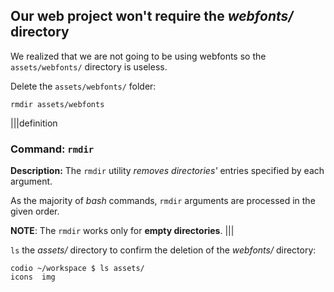 ## Our web project won't require the _webfonts/_ directory

We realized that we are not going to be using webfonts so the `assets/webfonts/` directory is useless.

Delete the `assets/webfonts/` folder:

```
rmdir assets/webfonts
```

|||definition
### Command: `rmdir`
__Description:__
The `rmdir` utility _removes directories'_ entries specified by each argument. 

As the majority of _bash_ commands, `rmdir` arguments are processed in the given order.

__NOTE__: The `rmdir` works only for __empty directories__.
|||

`ls` the _assets/_ directory to confirm the deletion of the _webfonts/_ directory: 

```
codio ~/workspace $ ls assets/
icons  img
```